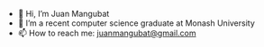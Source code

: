 - 👋 Hi, I’m Juan Mangubat
- 🌱 I’m a recent computer science graduate at Monash University
- 📫 How to reach me: juanmangubat@gmail.com 
